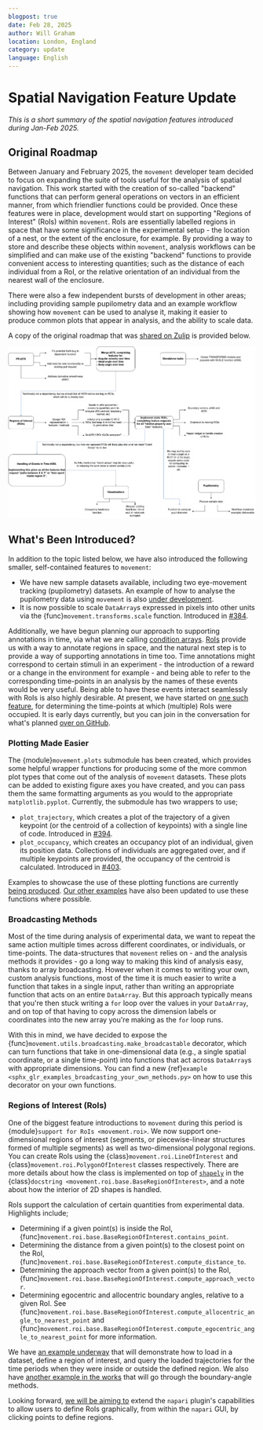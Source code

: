 ```yaml
---
blogpost: true
date: Feb 28, 2025
author: Will Graham
location: London, England
category: update
language: English
---
```


# Spatial Navigation Feature Update

_This is a short summary of the spatial navigation features introduced during Jan-Feb 2025._

## Original Roadmap

Between January and February 2025, the `movement` developer team decided to focus on expanding the suite of tools useful for the analysis of spatial navigation.
This work started with the creation of so-called "backend" functions that can perform general operations on vectors in an efficient manner, from which friendlier functions could be provided.
Once these features were in place, development would start on supporting "Regions of Interest" (RoIs) within `movement`.
RoIs are essentially labelled regions in space that have some significance in the experimental setup - the location of a nest, or the extent of the enclosure, for example.
By providing a way to store and describe these objects within `movement`, analysis workflows can be simplified and can make use of the existing "backend" functions to provide convenient access to interesting quantities; such as the distance of each individual from a RoI, or the relative orientation of an individual from the nearest wall of the enclosure.

There were also a few independent bursts of development in other areas; including providing sample pupilometry data and an example workflow showing how `movement` can be used to analyse it, making it easier to produce common plots that appear in analysis, and the ability to scale data.

A copy of the original roadmap that was [shared on Zulip](https://neuroinformatics.zulipchat.com/#narrow/channel/406001-Movement/topic/Roadmap.3A.20Spatial.20Navigation/near/495022291) is provided below.

![Original feature roadmap for Jan-Feb.](../_static/blog_posts/arc-roadmap.png)

## What's Been Introduced?

In addition to the topic listed below, we have also introduced the following smaller, self-contained features to `movement`:

- We have new sample datasets available, including two eye-movement tracking (pupilometry) datasets. An example of how to analyse the pupilometry data using `movement` is also [under development](https://github.com/neuroinformatics-unit/movement/pull/429).
- It is now possible to scale `DataArray`s expressed in pixels into other units via the {func}`movement.transforms.scale` function. Introduced in [#384](https://github.com/neuroinformatics-unit/movement/pull/384).

Additionally, we have begun planning our approach to supporting annotations in time, via what we are calling [condition arrays](https://github.com/neuroinformatics-unit/movement/issues/418).
[RoIs](#regions-of-interest-rois) provide us with a way to annotate regions in space, and the natural next step is to provide a way of supporting annotations in time too.
Time annotations might correspond to certain stimuli in an experiment - the introduction of a reward or a change in the environment for example - and being able to refer to the corresponding time-points in an analysis by the names of these events would be very useful.
Being able to have these events interact seamlessly with RoIs is also highly desirable.
At present, we have started on [one such feature](https://github.com/neuroinformatics-unit/movement/pull/421/files), for determining the time-points at which (multiple) RoIs were occupied.
It is early days currently, but you can join in the conversation for what's planned [over on GitHub](https://github.com/neuroinformatics-unit/movement/issues/418).

### Plotting Made Easier

The {module}`movement.plots` submodule has been created, which provides some helpful wrapper functions for producing some of the more common plot types that come out of the analysis of `movement` datasets.
These plots can be added to existing figure axes you have created, and you can pass them the same formatting arguments as you would to the appropriate `matplotlib.pyplot`.
Currently, the submodule has two wrappers to use;

- `plot_trajectory`, which creates a plot of the trajectory of a given keypoint (or the centroid of a collection of keypoints) with a single line of code. Introduced in [#394](https://github.com/neuroinformatics-unit/movement/pull/394).
- `plot_occupancy`, which creates an occupancy plot of an individual, given its position data. Collections of individuals are aggregated over, and if multiple keypoints are provided, the occupancy of the centroid is calculated. Introduced in [#403](https://github.com/neuroinformatics-unit/movement/pull/403).

Examples to showcase the use of these plotting functions are currently [being produced](https://github.com/neuroinformatics-unit/movement/issues/415).
[Our other examples](https://movement.neuroinformatics.dev/examples/index.html) have also been updated to use these functions where possible.

### Broadcasting Methods

Most of the time during analysis of experimental data, we want to repeat the same action multiple times across different coordinates, or individuals, or time-points.
The data-structures that `movement` relies on - and the analysis methods it provides - go a long way to making this kind of analysis easy, thanks to array broadcasting.
However when it comes to writing your own, custom analysis functions, most of the time it is much easier to write a function that takes in a single input, rather than writing an appropriate function that acts on an entire `DataArray`.
But this approach typically means that you're then stuck writing a `for` loop over the values in your `DataArray`, and on top of that having to copy across the dimension labels or coordinates into the new array you're making as the `for` loop runs.

With this in mind, we have decided to expose the {func}`movement.utils.broadcasting.make_broadcastable` decorator, which can turn functions that take in one-dimensional data (e.g., a single spatial coordinate, or a single time-point) into functions that act across `DataArray`s with appropriate dimensions.
You can find a new {ref}`example <sphx_glr_examples_broadcasting_your_own_methods.py>` on how to use this decorator on your own functions.

### Regions of Interest (RoIs)

One of the biggest feature introductions to `movement` during this period is {module}`support for RoIs <movement.roi>`.
We now support one-dimensional regions of interest (segments, or piecewise-linear structures formed of multiple segments) as well as two-dimensional polygonal regions.
You can create RoIs using the {class}`movement.roi.LineOfInterest` and {class}`movement.roi.PolygonOfInterest` classes respectively.
There are more details about how the class is implemented on top of [`shapely`](https://shapely.readthedocs.io/en/stable/) in the {class}`docstring <movement.roi.base.BaseRegionOfInterest>`, and a note about how the interior of 2D shapes is handled.

RoIs support the calculation of certain quantities from experimental data.
Highlights include;

- Determining if a given point(s) is inside the RoI, {func}`movement.roi.base.BaseRegionOfInterest.contains_point`.
- Determining the distance from a given point(s) to the closest point on the RoI, {func}`movement.roi.base.BaseRegionOfInterest.compute_distance_to`.
- Determining the approach vector from a given point(s) to the RoI, {func}`movement.roi.base.BaseRegionOfInterest.compute_approach_vector`.
- Determining egocentric and allocentric boundary angles, relative to a given RoI. See {func}`movement.roi.base.BaseRegionOfInterest.compute_allocentric_angle_to_nearest_point` and {func}`movement.roi.base.BaseRegionOfInterest.compute_egocentric_angle_to_nearest_point` for more information.

We have [an example underway](https://github.com/neuroinformatics-unit/movement/issues/415) that will demonstrate how to load in a dataset, define a region of interest, and query the loaded trajectories for the time periods when they were inside or outside the defined region.
We also have [another example in the works](https://github.com/neuroinformatics-unit/movement/pull/440) that will go through the boundary-angle methods.

Looking forward, [we will be aiming to](https://github.com/neuroinformatics-unit/movement/issues/378) extend the `napari` plugin's capabilities to allow users to define RoIs graphically, from within the `napari` GUI, by clicking points to define regions.
